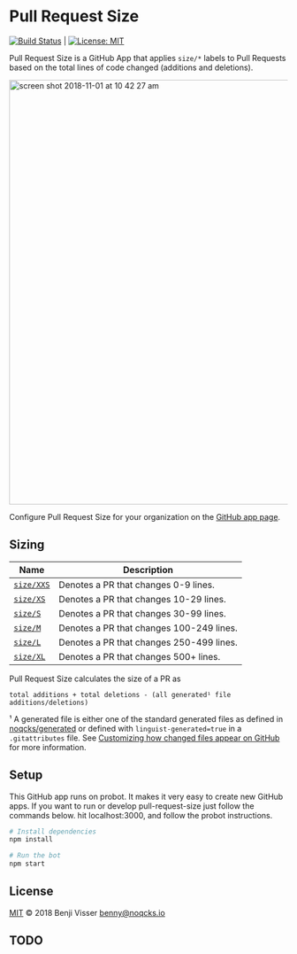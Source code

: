 # Pull Request Size

[![Build Status](https://travis-ci.org/noqcks/pull-request-size.svg?branch=master)](https://travis-ci.org/noqcks/pull-request-size) | [![License: MIT](https://img.shields.io/badge/License-MIT-yellow.svg)](https://opensource.org/licenses/MIT)

Pull Request Size is a GitHub App that applies `size/*` labels to Pull Requests based on the total lines of code changed (additions and deletions).

<img width="767" alt="screen shot 2018-11-01 at 10 42 27 am" src="https://user-images.githubusercontent.com/4740147/47858607-d7e05f80-ddc2-11e8-97d9-247033cc9a12.png">

Configure Pull Request Size for your organization on the [GitHub app page](https://github.com/apps/pull-request-size).

## Sizing

| Name | Description |
| ---- | ----------- |
| <a id="size/XS" href="#size/XXS">`size/XXS`</a> | Denotes a PR that changes 0-9 lines. |
| <a id="size/S" href="#size/XS">`size/XS`</a> | Denotes a PR that changes 10-29 lines. |
| <a id="size/M" href="#size/S">`size/S`</a> | Denotes a PR that changes 30-99 lines. |
| <a id="size/L" href="#size/M">`size/M`</a> | Denotes a PR that changes 100-249 lines. |
| <a id="size/XL" href="#size/L">`size/L`</a> | Denotes a PR that changes 250-499 lines. |
| <a id="size/XXL" href="#size/XL">`size/XL`</a> | Denotes a PR that changes 500+ lines. |

Pull Request Size calculates the size of a PR as

```
total additions + total deletions - (all generated¹ file additions/deletions)
```

¹ A generated file is either one of the standard generated files as defined in [noqcks/generated](https://github.com/noqcks/generated/blob/master/lib/generated.js) or defined with `linguist-generated=true` in a `.gitattributes` file. See [Customizing how changed files appear on GitHub](https://help.github.com/articles/customizing-how-changed-files-appear-on-github/) for more information.

## Setup

This GitHub app runs on probot. It makes it very easy to create new GitHub apps.
If you want to run or develop pull-request-size just follow the commands
below. hit localhost:3000, and follow the probot instructions.

```sh
# Install dependencies
npm install

# Run the bot
npm start
```

## License

[MIT](LICENSE) © 2018 Benji Visser <benny@noqcks.io>

## TODO

